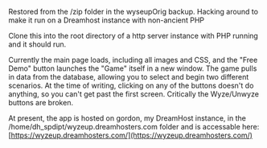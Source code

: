 Restored from the /zip folder in the wyseupOrig backup. Hacking around to make it run on a Dreamhost instance with non-ancient PHP

Clone this into the root directory of a http server instance with PHP running and it should run.

Currently the main page loads, including all images and CSS, and the "Free Demo" button launches the "Game" itself in a new window. The game pulls in data from the database, allowing you to select and begin two different scenarios. At the time of writing, clicking on any of the buttons doesn't do anything, so you can't get past the first screen. Critically the Wyze/Unwyze buttons are broken.	

At present, the app is hosted on gordon, my DreamHost instance, in the /home/dh_spdipt/wyzeup.dreamhosters.com folder and is accessable here: [https://wyzeup.dreamhosters.com/](https://wyzeup.dreamhosters.com/)
